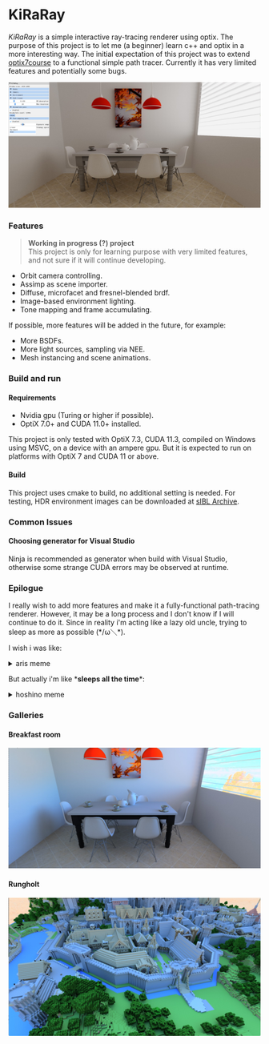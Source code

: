 # KiRaRay

*KiRaRay* is a simple interactive ray-tracing renderer using optix. The purpose of this project is to let me (a beginner) learn c++ and optix in a more interesting way. The initial expectation of this project was to extend [optix7course](https://github.com/ingowald/optix7course) to a functional simple path tracer. Currently it has very limited features and potentially some bugs.

<p align=center>
<img src=common/demo/kirara.jpg width="750">

### Features

> __Working in progress (?) project__  
> This project is only for learning purpose with very limited features, and not sure if it will continue developing.

- Orbit camera controlling.
- Assimp as scene importer.
- Diffuse, microfacet and fresnel-blended brdf. 
- Image-based environment lighting.
- Tone mapping and frame accumulating.

If possible, more features will be added in the future, for example:

- More BSDFs.
- More light sources, sampling via NEE.
- Mesh instancing and scene animations.

### Build and run

#### Requirements

- Nvidia gpu (Turing or higher if possible).
- OptiX 7.0+ and CUDA 11.0+ installed.

This project is only tested with OptiX 7.3, CUDA 11.3, compiled on Windows using MSVC, on a device with an ampere gpu. But it is expected to run on platforms with OptiX 7 and CUDA 11 or above. 

#### Build

This project uses cmake to build, no additional setting is needed. For testing, HDR environment images can be downloaded at [sIBL Archive](http://www.hdrlabs.com/sibl/archive.html).


### Common Issues

#### Choosing generator for Visual Studio

Ninja is recommended as generator when build with Visual Studio, otherwise some strange CUDA errors may be observed at runtime.

### Epilogue

I really wish to add more features and make it a fully-functional path-tracing renderer. However, it may be a long process and I don't know if I will continue to do it.  Since in reality i'm acting like a lazy old uncle, trying to sleep as more as possible (\*/ω＼\*).

I wish i was like: 

<details>
<summary>aris meme</summary>

<p align=center>
<img src=https://cutesail.com/wp-content/uploads/2022/02/aris-meme.jpg width="500">

</details>

But actually i'm like \***sleeps all the time**\*:

<details>
<summary>hoshino meme</summary>

<p align=center>
<img src=https://cutesail.com/wp-content/uploads/2022/02/hoshino-meme.png width="320">


</details>

### Galleries

#### Breakfast room

<p align=center>
<img src=common/demo/breakfast_room.jpg width="750">

#### Rungholt

<p align=center>
<img src=common/demo/Rungholt.jpg width="750">

